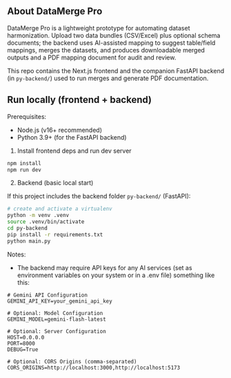 ## About DataMerge Pro

DataMerge Pro is a lightweight prototype for automating dataset harmonization. Upload two data bundles (CSV/Excel) plus optional schema documents; the backend uses AI-assisted mapping to suggest table/field mappings, merges the datasets, and produces downloadable merged outputs and a PDF mapping document for audit and review.

This repo contains the Next.js frontend and the companion FastAPI backend (in `py-backend/`) used to run merges and generate PDF documentation.

## Run locally (frontend + backend)

Prerequisites:
- Node.js (v16+ recommended)
- Python 3.9+ (for the FastAPI backend)

1) Install frontend deps and run dev server

```bash
npm install
npm run dev
```

2) Backend (basic local start)

If this project includes the backend folder `py-backend/` (FastAPI):

```bash
# create and activate a virtualenv
python -m venv .venv
source .venv/bin/activate
cd py-backend
pip install -r requirements.txt
python main.py
```

Notes:
- The backend may require API keys for any AI services (set as environment variables on your system or in a .env file) something like this:

```dotenv
# Gemini API Configuration
GEMINI_API_KEY=your_gemini_api_key

# Optional: Model Configuration
GEMINI_MODEL=gemini-flash-latest

# Optional: Server Configuration
HOST=0.0.0.0
PORT=8000
DEBUG=True

# Optional: CORS Origins (comma-separated)
CORS_ORIGINS=http://localhost:3000,http://localhost:5173

```